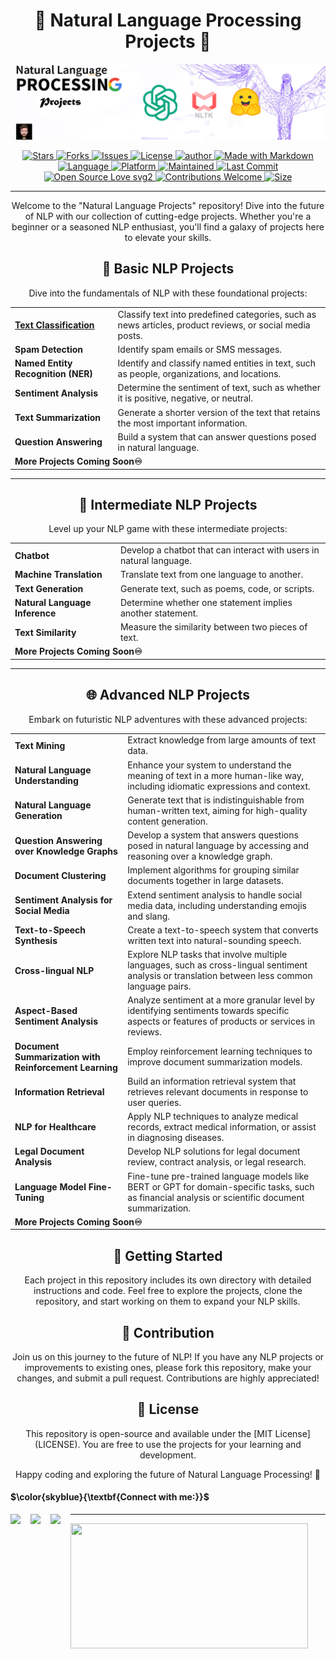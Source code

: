 

<h1 align="center">🚀 Natural Language Processing Projects 🌌</h1>


<p align="center">
  <img src="_img\nlp.jpg" alt="NLP Logo">
</p>




<div align="center">
  <a href="https://github.com/mohd-faizy/NLP_Projects/stargazers">
    <img src="https://img.shields.io/github/stars/mohd-faizy/NLP_Projects?style=social" alt="Stars">
  </a>
  <a href="https://github.com/mohd-faizy/NLP_Projects/network/members">
    <img src="https://img.shields.io/github/forks/mohd-faizy/NLP_Projects?style=social" alt="Forks">
  </a>
  <a href="https://github.com/mohd-faizy/NLP_Projects/issues">
    <img src="https://img.shields.io/github/issues/mohd-faizy/NLP_Projects" alt="Issues">
  </a>
  <a href="https://github.com/mohd-faizy/NLP_Projects/blob/main/LICENSE">
    <img src="https://img.shields.io/github/license/mohd-faizy/NLP_Projects" alt="License">
  </a>
    <a href="https://github.com/mohd-faizy/NLP_Projects">
    <img src="https://img.shields.io/badge/author-mohd--faizy-red" alt="author">
  </a>
  <a href="https://img.shields.io/badge/Made%20with-markdown-blue">
  <img src="https://img.shields.io/badge/Made%20with-markdown-blue" alt="Made with Markdown">
  <a href="https://img.shields.io/github/languages/top/mohd-faizy/NLP_Projects">
  <img src="https://img.shields.io/github/languages/top/mohd-faizy/NLP_Projects" alt="Language">
</a>
<a href="https://img.shields.io/badge/platform-jupyter%20labs-blue">
  <img src="https://img.shields.io/badge/platform-jupyter%20labs-blue" alt="Platform">
</a>
<a href="https://img.shields.io/maintenance/yes/2023">
  <img src="https://img.shields.io/maintenance/yes/2023" alt="Maintained">
</a>
<a href="https://img.shields.io/github/last-commit/mohd-faizy/NLP_Projects">
  <img src="https://img.shields.io/github/last-commit/mohd-faizy/NLP_Projects" alt="Last Commit">
</a>
<a href="https://opensource.com/resources/what-open-source">
  <img src="https://badges.frapsoft.com/os/v2/open-source.svg?v=103" alt="Open Source Love svg2">
</a>
<a href="https://github.com/mohd-faizy/NLP_Projects">
  <img src="https://img.shields.io/static/v1.svg?label=Contributions&message=Welcome&color=0059b3&style=flat-square" alt="Contributions Welcome">
</a>
<a href="https://img.shields.io/github/repo-size/mohd-faizy/NLP_Projects">
  <img src="https://img.shields.io/github/repo-size/mohd-faizy/NLP_Projects" alt="Size">
</a>
</div>


---

<p align="center">Welcome to the "Natural Language Projects" repository! Dive into the future of NLP with our collection of cutting-edge projects. Whether you're a beginner or a seasoned NLP enthusiast, you'll find a galaxy of projects here to elevate your skills.</p>


<h2 align="center">🌟 Basic NLP Projects</h2>

<p align="center">Dive into the fundamentals of NLP with these foundational projects:</p>

<table align="center">
  <tr>
    <td><strong><a href="https://github.com/mohd-faizy/NLP_Projects/blob/main/01_Basic_NLP_Projects/01_text_classification">Text Classification</a></strong></td>
    <td>Classify text into predefined categories, such as news articles, product reviews, or social media posts.</td>
  </tr>
  <tr>
    <td><strong>Spam Detection</strong></td>
    <td>Identify spam emails or SMS messages.</td>
  </tr>
  <tr>
    <td><strong>Named Entity Recognition (NER)</strong></td>
    <td>Identify and classify named entities in text, such as people, organizations, and locations.</td>
  </tr>
  <tr>
    <td><strong>Sentiment Analysis</strong></td>
    <td>Determine the sentiment of text, such as whether it is positive, negative, or neutral.</td>
  </tr>
  <tr>
    <td><strong>Text Summarization</strong></td>
    <td>Generate a shorter version of the text that retains the most important information.</td>
  </tr>
  <tr>
    <td><strong>Question Answering</strong></td>
    <td>Build a system that can answer questions posed in natural language.</td>
  </tr>
  <!-- Placeholder for future projects -->
  <tr>
    <td colspan="2"><strong>More Projects Coming Soon♾️</strong></td>
  </tr>
</table>



---


<h2 align="center">🚀 Intermediate NLP Projects</h2>

<p align="center">Level up your NLP game with these intermediate projects:</p>

<table align="center">
  <tr>
    <td><strong>Chatbot</strong></td>
    <td>Develop a chatbot that can interact with users in natural language.</td>
  </tr>
  <tr>
    <td><strong>Machine Translation</strong></td>
    <td>Translate text from one language to another.</td>
  </tr>
  <tr>
    <td><strong>Text Generation</strong></td>
    <td>Generate text, such as poems, code, or scripts.</td>
  </tr>
  <tr>
    <td><strong>Natural Language Inference</strong></td>
    <td>Determine whether one statement implies another statement.</td>
  </tr>
  <tr>
    <td><strong>Text Similarity</strong></td>
    <td>Measure the similarity between two pieces of text.</td>
  </tr>
   <!-- Placeholder for future projects -->
  <tr>
    <td colspan="2"><strong>More Projects Coming Soon♾️</strong></td>
  </tr>
</table>



---



<h2 align="center">🌐 Advanced NLP Projects</h2>

<p align="center">Embark on futuristic NLP adventures with these advanced projects:</p>

<table align="center">
  <tr>
    <td><strong>Text Mining</strong></td>
    <td>Extract knowledge from large amounts of text data.</td>
  </tr>
  <tr>
    <td><strong>Natural Language Understanding</strong></td>
    <td>Enhance your system to understand the meaning of text in a more human-like way, including idiomatic expressions and context.</td>
  </tr>
  <tr>
    <td><strong>Natural Language Generation</strong></td>
    <td>Generate text that is indistinguishable from human-written text, aiming for high-quality content generation.</td>
  </tr>
  <tr>
    <td><strong>Question Answering over Knowledge Graphs</strong></td>
    <td>Develop a system that answers questions posed in natural language by accessing and reasoning over a knowledge graph.</td>
  </tr>
  <tr>
    <td><strong>Document Clustering</strong></td>
    <td>Implement algorithms for grouping similar documents together in large datasets.</td>
  </tr>
  <tr>
    <td><strong>Sentiment Analysis for Social Media</strong></td>
    <td>Extend sentiment analysis to handle social media data, including understanding emojis and slang.</td>
  </tr>
  <tr>
    <td><strong>Text-to-Speech Synthesis</strong></td>
    <td>Create a text-to-speech system that converts written text into natural-sounding speech.</td>
  </tr>
  <tr>
    <td><strong>Cross-lingual NLP</strong></td>
    <td>Explore NLP tasks that involve multiple languages, such as cross-lingual sentiment analysis or translation between less common language pairs.</td>
  </tr>
  <tr>
    <td><strong>Aspect-Based Sentiment Analysis</strong></td>
    <td>Analyze sentiment at a more granular level by identifying sentiments towards specific aspects or features of products or services in reviews.</td>
  </tr>
  <tr>
    <td><strong>Document Summarization with Reinforcement Learning</strong></td>
    <td>Employ reinforcement learning techniques to improve document summarization models.</td>
  </tr>
  <tr>
    <td><strong>Information Retrieval</strong></td>
    <td>Build an information retrieval system that retrieves relevant documents in response to user queries.</td>
  </tr>
  <tr>
    <td><strong>NLP for Healthcare</strong></td>
    <td>Apply NLP techniques to analyze medical records, extract medical information, or assist in diagnosing diseases.</td>
  </tr>
  <tr>
    <td><strong>Legal Document Analysis</strong></td>
    <td>Develop NLP solutions for legal document review, contract analysis, or legal research.</td>
  </tr>
  <tr>
    <td><strong>Language Model Fine-Tuning</strong></td>
    <td>Fine-tune pre-trained language models like BERT or GPT for domain-specific tasks, such as financial analysis or scientific document summarization.</td>
  </tr>
   <!-- Placeholder for future projects -->
  <tr>
    <td colspan="2"><strong>More Projects Coming Soon♾️</strong></td>
  </tr>
</table>

<h2 align="center">🚀 Getting Started</h2>

<p align="center">Each project in this repository includes its own directory with detailed instructions and code. Feel free to explore the projects, clone the repository, and start working on them to expand your NLP skills.</p>

<h2 align="center">🤝 Contribution</h2>

<p align="center">Join us on this journey to the future of NLP! If you have any NLP projects or improvements to existing ones, please fork this repository, make your changes, and submit a pull request. Contributions are highly appreciated!</p>

<h2 align="center">📝 License</h2>

<p align="center">This repository is open-source and available under the [MIT License](LICENSE). You are free to use the projects for your learning and development.</p>

<p align="center">Happy coding and exploring the future of Natural Language Processing! 🌟</p>



#### $\color{skyblue}{\textbf{Connect with me:}}$

[<img align="left" src="https://cdn4.iconfinder.com/data/icons/social-media-icons-the-circle-set/48/twitter_circle-512.png" width="32px"/>][twitter]
[<img align="left" src="https://cdn-icons-png.flaticon.com/512/145/145807.png" width="32px"/>][linkedin]
[<img align="left" src="https://cdn2.iconfinder.com/data/icons/whcompare-blue-green-web-hosting-1/425/cdn-512.png" width="32px"/>][Portfolio]

[twitter]: https://twitter.com/F4izy
[linkedin]: https://www.linkedin.com/in/mohd-faizy/
[Portfolio]: https://mohdfaizy.com/

********************************************************************************************************

<img src="https://github-readme-stats.vercel.app/api?username=mohd-faizy&show_icons=true" width=380px height=200px />



